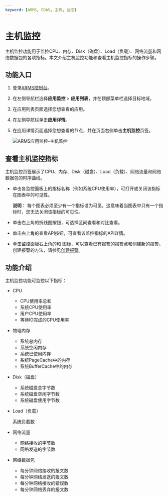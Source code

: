 ```yaml
---
keyword: [ARMS, EDAS, 主机, 监控]
---
```


# 主机监控

主机监控功能用于监控CPU、内存、Disk（磁盘）、Load（负载）、网络流量和网络数据包的各项指标。本文介绍主机监控功能和查看主机监控指标的操作步骤。

## 功能入口

1.  登录[ARMS控制台](https://arms-intl.console.aliyun.com/)。
2.  在左侧导航栏选择**应用监控** \> **应用列表**，并在顶部菜单栏选择目标地域。
3.  在应用列表页面选择您想查看的应用。
4.  在左侧导航栏单击**应用详情**。
5.  在应用详情页面选择您想查看的节点，并在页面右侧单击**主机监控**页签。

    ![ARMS应用监控-主机监控](https://static-aliyun-doc.oss-accelerate.aliyuncs.com/assets/img/zh-CN/4013177161/p43131.png)


## 查看主机监控指标

主机监控页签展示了CPU、内存、Disk（磁盘）、Load（负载）、网络流量和网络数据包的时序曲线。

-   单击各监控面板上的指标名称（例如系统CPU使用率），可打开或关闭该指标在图表中的可见性。

    **说明：** 每个图表必须至少有一个指标设为可见，这意味着当图表中只有一个指标时，您无法关闭该指标的可见性。

-   单击右上角的折线图按钮，可选择区间查看和对比查看。
-   单击右上角的查看API按钮，可查看该监控指标的API详情。
-   单击监控面板右上角的和 图标，可以查看已有报警的报警点和创建新的报警。创建报警的方法，请参见[创建报警](https://www.alibabacloud.com/help/doc-detail/94833.htm)。

## 功能介绍

主机监控功能可监控以下指标：

-   CPU
    -   CPU使用率总和
    -   系统CPU使用率
    -   用户CPU使用率
    -   等待IO完成的CPU使用率
-   物理内存
    -   系统总内存
    -   系统空闲内存
    -   系统已使用内存
    -   系统PageCache中的内存
    -   系统BufferCache中的内存
-   Disk（磁盘）
    -   系统磁盘总字节数
    -   系统磁盘空闲字节数
    -   系统磁盘使用字节数
-   Load（负载）

    系统负载数

-   网络流量
    -   网络接收的字节数
    -   网络发送的字节数
-   网络数据包
    -   每分钟网络接收的报文数
    -   每分钟网络发送的报文数
    -   每分钟网络接收的错误数
    -   每分钟网络丢弃的报文数

